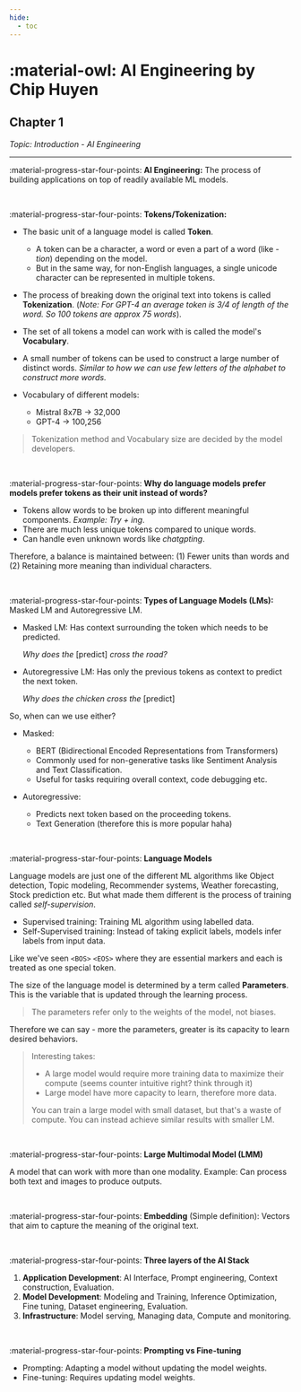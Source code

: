 ```yaml
---
hide:
  - toc
---
```

# :material-owl: **AI Engineering** by Chip Huyen

## **Chapter 1**

*Topic: Introduction - AI Engineering*

-----

:material-progress-star-four-points: **AI Engineering:** The process of building applications on top of readily available ML models.

&nbsp;

:material-progress-star-four-points: **Tokens/Tokenization:**

- The basic unit of a language model is called **Token**.

	- A token can be a character, a word or even a part of a word (like *-tion*) depending on the model.
	- But in the same way, for non-English languages, a single unicode character can be represented in multiple tokens.

- The process of breaking down the original text into tokens is called **Tokenization**. (*Note: For GPT-4 an average token is 3/4 of length of the word. So 100 tokens are approx 75 words*).

- The set of all tokens a model can work with is called the model's **Vocabulary**.

- A small number of tokens can be used to construct a large number of distinct words. *Similar to how we can use few letters of the alphabet to construct more words.*

- Vocabulary of different models:

	- Mistral 8x7B -> 32,000
	- GPT-4 -> 100,256

> Tokenization method and Vocabulary size are decided by the model developers.

&nbsp;

:material-progress-star-four-points: **Why do language models prefer models prefer tokens as their unit instead of words?**

- Tokens allow words to be broken up into different meaningful components. *Example: Try + ing*.
- There are much less unique tokens compared to unique words.
- Can handle even unknown words like *chatgpting*.

Therefore, a balance is maintained between: (1) Fewer units than words and (2) Retaining more meaning than individual characters.

&nbsp;

:material-progress-star-four-points: **Types of Language Models (LMs):** Masked LM and Autoregressive LM.

- Masked LM: Has context surrounding the token which needs to be predicted.

	*Why does the* [predict] *cross the road?*

- Autoregressive LM: Has only the previous tokens as context to predict the next token.

	*Why does the chicken cross the* [predict]

So, when can we use either?

- Masked:

	- BERT (Bidirectional Encoded Representations from Transformers)
	- Commonly used for non-generative tasks like Sentiment Analysis and Text Classification.
	- Useful for tasks requiring overall context, code debugging etc.

- Autoregressive:

	- Predicts next token based on the proceeding tokens.
	- Text Generation (therefore this is more popular haha)

&nbsp;

:material-progress-star-four-points: **Language Models**

Language models are just one of the different ML algorithms like Object detection, Topic modeling, Recommender systems, Weather forecasting, Stock prediction etc. But what made them different is the process of training called *self-supervision*.

- Supervised training: Training ML algorithm using labelled data.
- Self-Supervised training: Instead of taking explicit labels, models infer labels from input data.

Like we've seen `<BOS>` `<EOS>` where they are essential markers and each is treated as one special token.

The size of the language model is determined by a term called **Parameters**. This is the variable that is updated through the learning process.

> The parameters refer only to the weights of the model, not biases.

Therefore we can say - more the parameters, greater is its capacity to learn desired behaviors.

> Interesting takes:
>
> - A large model would require more training data to maximize their compute (seems counter intuitive right? think through it)
> - Large model have more capacity to learn, therefore more data.
>
> You can train a large model with small dataset, but that's a waste of compute. You can instead achieve similar results with smaller LM.

&nbsp;

:material-progress-star-four-points: **Large Multimodal Model (LMM)**

A model that can work with more than one modality. Example: Can process both text and images to produce outputs.

&nbsp;

:material-progress-star-four-points: **Embedding** (Simple definition): Vectors that aim to capture the meaning of the original text.

&nbsp;

:material-progress-star-four-points: **Three layers of the AI Stack**

1. **Application Development**: AI Interface, Prompt engineering, Context construction, Evaluation.
2. **Model Development**: Modeling and Training, Inference Optimization, Fine tuning, Dataset engineering, Evaluation.
3. **Infrastructure**: Model serving, Managing data, Compute and monitoring.

&nbsp;

:material-progress-star-four-points: **Prompting vs Fine-tuning**

- Prompting: Adapting a model without updating the model weights.
- Fine-tuning: Requires updating model weights.

&nbsp;